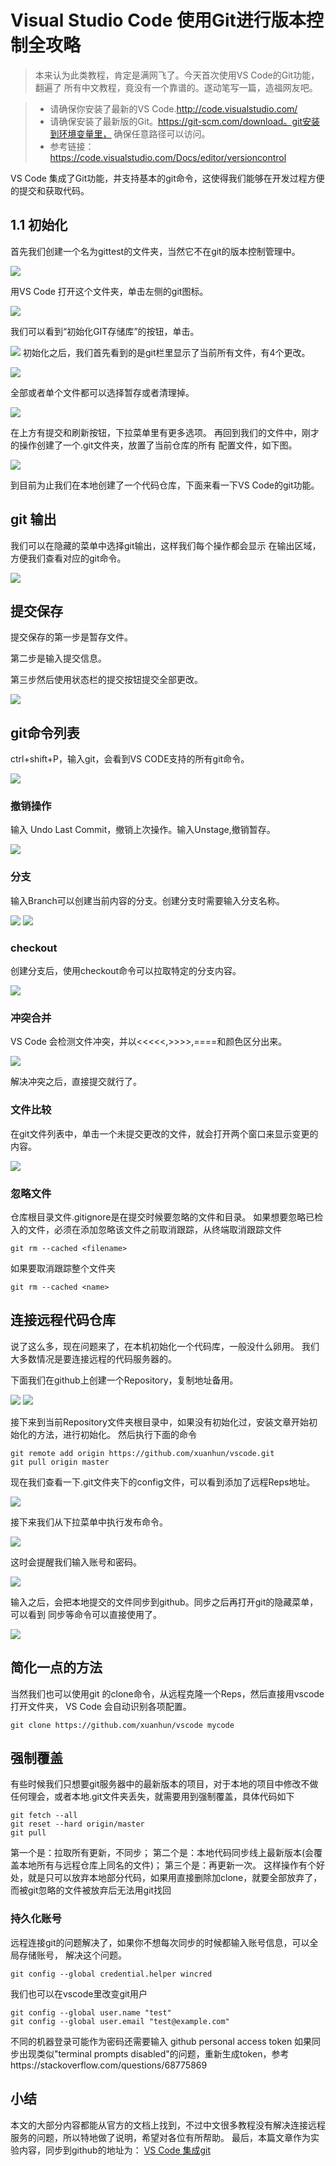 # Visual Studio Code 使用Git进行版本控制全攻略

>本来认为此类教程，肯定是满网飞了。今天首次使用VS Code的Git功能，翻遍了
所有中文教程，竟没有一个靠谱的。遂动笔写一篇，造福网友吧。

>* 请确保你安装了最新的VS Code.http://code.visualstudio.com/
>* 请确保安装了最新版的Git。https://git-scm.com/download。git安装到环境变量里，
确保任意路径可以访问。
>* 参考链接：https://code.visualstudio.com/Docs/editor/versioncontrol

VS Code 集成了Git功能，并支持基本的git命令，这使得我们能够在开发过程方便的提交和获取代码。

## 1.1 初始化

首先我们创建一个名为gittest的文件夹，当然它不在git的版本控制管理中。

![](1.jpg)

用VS Code 打开这个文件夹，单击左侧的git图标。

![](2.jpg)

我们可以看到“初始化GIT存储库”的按钮，单击。

![](3.jpg)
初始化之后，我们首先看到的是git栏里显示了当前所有文件，有4个更改。

![](4.jpg)

全部或者单个文件都可以选择暂存或者清理掉。

![](5.jpg)

在上方有提交和刷新按钮，下拉菜单里有更多选项。
再回到我们的文件中，刚才的操作创建了一个.git文件夹，放置了当前仓库的所有
配置文件，如下图。

![](6.jpg)

到目前为止我们在本地创建了一个代码仓库，下面来看一下VS Code的git功能。

## git 输出

我们可以在隐藏的菜单中选择git输出，这样我们每个操作都会显示
在输出区域，方便我们查看对应的git命令。

![](7.jpg)

## 提交保存

提交保存的第一步是暂存文件。

第二步是输入提交信息。

第三步然后使用状态栏的提交按钮提交全部更改。

![](8.png)

## git命令列表

ctrl+shift+P，输入git，会看到VS CODE支持的所有git命令。

![](9.jpg)

### 撤销操作

输入 Undo Last Commit，撤销上次操作。输入Unstage,撤销暂存。

![](10.jpg)

### 分支

输入Branch可以创建当前内容的分支。创建分支时需要输入分支名称。

![](11.jpg)
![](12.jpg)

### checkout

创建分支后，使用checkout命令可以拉取特定的分支内容。

![](13.png)

### 冲突合并

VS Code 会检测文件冲突，并以<<<<<,>>>>,====和颜色区分出来。

![](14.png)

解决冲突之后，直接提交就行了。

### 文件比较

在git文件列表中，单击一个未提交更改的文件，就会打开两个窗口来显示变更的内容。

![](15.jpg)

### 忽略文件
仓库根目录文件.gitignore是在提交时候要忽略的文件和目录。
如果想要忽略已检入的文件，必须在添加忽略该文件之前取消跟踪，从终端取消跟踪文件
``` shell
git rm --cached <filename>
```
如果要取消跟踪整个文件夹
``` shell
git rm --cached <name>
```

## 连接远程代码仓库

说了这么多，现在问题来了，在本机初始化一个代码库，一般没什么卵用。
我们大多数情况是要连接远程的代码服务器的。

下面我们在github上创建一个Repository，复制地址备用。

![](16.jpg)
![](17.jpg)

接下来到当前Repository文件夹根目录中，如果没有初始化过，安装文章开始初始化的方法，进行初始化。
然后执行下面的命令

``` shell
git remote add origin https://github.com/xuanhun/vscode.git
git pull origin master
```

现在我们查看一下.git文件夹下的config文件，可以看到添加了远程Reps地址。

![](18.jpg)

接下来我们从下拉菜单中执行发布命令。

![](19.jpg)

这时会提醒我们输入账号和密码。

![](20.jpg)

输入之后，会把本地提交的文件同步到github。同步之后再打开git的隐藏菜单，可以看到
同步等命令可以直接使用了。

![](21.jpg)

## 简化一点的方法

当然我们也可以使用git 的clone命令，从远程克隆一个Reps，然后直接用vscode打开文件夹，
VS Code 会自动识别各项配置。
``` shell
git clone https://github.com/xuanhun/vscode mycode
```

## 强制覆盖

有些时候我们只想要git服务器中的最新版本的项目，对于本地的项目中修改不做任何理会，或者本地.git文件夹丢失，就需要用到强制覆盖，具体代码如下
``` shell
git fetch --all
git reset --hard origin/master 
git pull
```
第一个是：拉取所有更新，不同步；
第二个是：本地代码同步线上最新版本(会覆盖本地所有与远程仓库上同名的文件)；
第三个是：再更新一次。
这样操作有个好处，就是只可以放弃本地部分代码，如果用直接删除加clone，就要全部放弃了，而被git忽略的文件被放弃后无法用git找回


### 持久化账号

远程连接git的问题解决了，如果你不想每次同步的时候都输入账号信息，可以全局存储账号，
解决这个问题。

``` shell
git config --global credential.helper wincred
```
我们也可以在vscode里改变git用户
``` shell
git config --global user.name "test"
git config --global user.email "test@example.com"
```
不同的机器登录可能作为密码还需要输入 github personal access token
如果同步出现类似"terminal prompts disabled"的问题，重新生成token，参考https://stackoverflow.com/questions/68775869

## 小结

本文的大部分内容都能从官方的文档上找到，不过中文很多教程没有解决连接远程
服务的问题，所以特地做了说明，希望对各位有所帮助。
最后，本篇文章作为实验内容，同步到github的地址为：
[VS Code 集成git](https://github.com/xuanhun/vscode/blob/master/Visual%20Studio%20Code%20%E4%BD%BF%E7%94%A8Git%E8%BF%9B%E8%A1%8C%E7%89%88%E6%9C%AC%E6%8E%A7%E5%88%B6.md)
